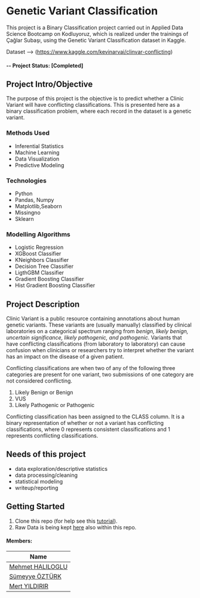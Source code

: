 # Genetic Variant Classification
This project is a Binary Classification project carried out in Applied Data Science Bootcamp on Kodluyoruz, which is realized under the trainings of Çağlar Subaşı, using the Genetic Variant Classification dataset in Kaggle.

Dataset --> (https://www.kaggle.com/kevinarvai/clinvar-conflicting)

#### -- Project Status: [Completed]

## Project Intro/Objective
The purpose of this project is the objective is to predict whether a Clinic Variant will have conflicting classifications. This is presented here as a binary classification problem, where each record in the dataset is a genetic variant.


### Methods Used
* Inferential Statistics
* Machine Learning
* Data Visualization
* Predictive Modeling


### Technologies
* Python
* Pandas, Numpy
* Matplotlib,Seaborn
* Missingno
* Sklearn

### Modelling Algorithms
* Logistic Regression
* XGBoost Classifier
* KNeighbors Classifier
* Decision Tree Classifier
* LigthGBM Classifier
* Gradient Boosting Classifier
* Hist Gradient Boosting Classifier

## Project Description
Clinic Variant is a public resource containing annotations about human genetic variants. These variants are (usually manually) classified by clinical laboratories on a categorical spectrum ranging from *benign, likely benign, uncertain significance, likely pathogenic, and pathogenic.* Variants that have conflicting classifications (from laboratory to laboratory) can cause confusion when clinicians or researchers try to interpret whether the variant has an impact on the disease of a given patient.

Conflicting classifications are when two of any of the following three categories are present for one variant, two submissions of one category are not considered conflicting.

1. Likely Benign or Benign
2. VUS
3. Likely Pathogenic or Pathogenic

Conflicting classification has been assigned to the CLASS column. It is a binary representation of whether or not a variant has conflicting classifications, where 0 represents consistent classifications and 1 represents conflicting classifications.

## Needs of this project

- data exploration/descriptive statistics
- data processing/cleaning
- statistical modeling
- writeup/reporting

## Getting Started

1. Clone this repo (for help see this [tutorial](https://help.github.com/articles/cloning-a-repository/)).
2. Raw Data is being kept [here](https://www.kaggle.com/kevinarvai/clinvar-conflicting) also within this repo.
    

#### Members:

|Name     |
|---------|
|[Mehmet HALILOGLU](https://github.com/mehmethaliloglu])
|[Sümeyye ÖZTÜRK](https://github.com/sumeyyeozturkk])
|[Mert YILDIRIR](])
